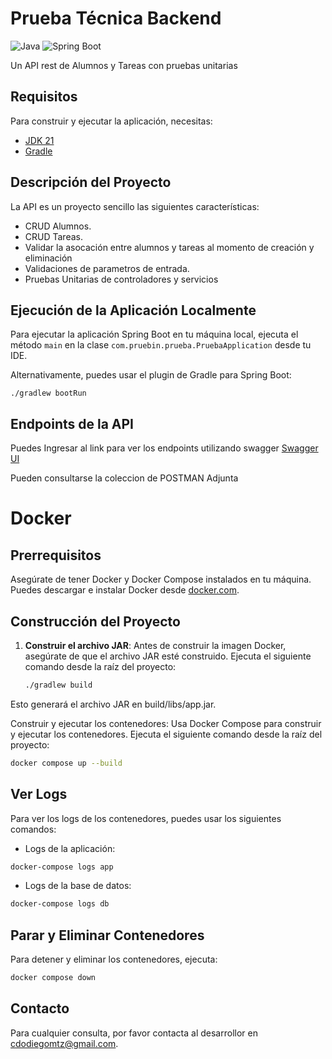# Prueba Técnica Backend

![Java](https://img.shields.io/badge/Java-21-orange)
![Spring Boot](https://img.shields.io/badge/Spring%20Boot-3.3.2-brightgreen)

Un API rest de Alumnos y Tareas con pruebas unitarias

## Requisitos

Para construir y ejecutar la aplicación, necesitas:

- [JDK 21](https://www.oracle.com/java/technologies/javase-jdk21-downloads.html)
- [Gradle](https://gradle.org/install/)

## Descripción del Proyecto

La API es un proyecto sencillo las siguientes características:

- CRUD Alumnos.
- CRUD Tareas.
- Validar la asocación entre alumnos y tareas al momento de creación y eliminación
- Validaciones de parametros de entrada.
- Pruebas Unitarias de controladores y servicios



## Ejecución de la Aplicación Localmente

Para ejecutar la aplicación Spring Boot en tu máquina local, ejecuta el método `main` en la clase `com.pruebin.prueba.PruebaApplication` desde tu IDE.

Alternativamente, puedes usar el plugin de Gradle para Spring Boot:

```shell
./gradlew bootRun
```

## Endpoints de la API

Puedes Ingresar al link para ver los endpoints utilizando swagger
[Swagger UI](http://localhost:8080/swagger-ui/index.html)

Pueden consultarse la coleccion de POSTMAN Adjunta

# Docker

## Prerrequisitos

Asegúrate de tener Docker y Docker Compose instalados en tu máquina. Puedes descargar e instalar Docker desde [docker.com](https://www.docker.com/products/docker-desktop).

## Construcción del Proyecto

1. **Construir el archivo JAR**: Antes de construir la imagen Docker, asegúrate de que el archivo JAR esté construido. Ejecuta el siguiente comando desde la raíz del proyecto:

   ```sh
   ./gradlew build
   ```
Esto generará el archivo JAR en build/libs/app.jar.

Construir y ejecutar los contenedores: 
Usa Docker Compose para construir y ejecutar los contenedores. 
Ejecuta el siguiente comando desde la raíz del proyecto:
```sh
docker compose up --build
```

## Ver Logs
Para ver los logs de los contenedores, puedes usar los siguientes comandos:

- Logs de la aplicación:
```sh
docker-compose logs app
```
- Logs de la base de datos:
```sh
docker-compose logs db
```


## Parar y Eliminar Contenedores
Para detener y eliminar los contenedores, ejecuta:
```sh
docker compose down
```

## Contacto

Para cualquier consulta, por favor contacta al desarrollor en cdodiegomtz@gmail.com.
